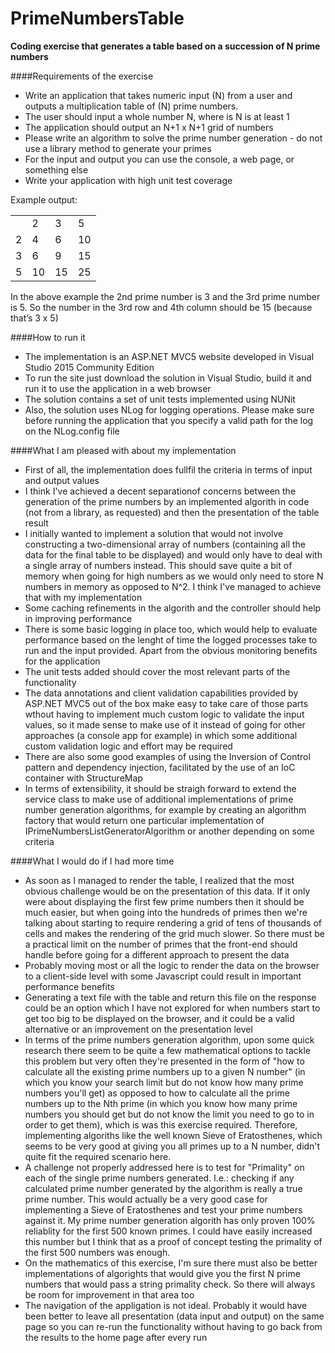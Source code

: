 # PrimeNumbersTable

__Coding exercise that generates a table based on a succession of N prime numbers__

####Requirements of the exercise

* Write an application that takes numeric input (N) from a user and outputs a multiplication table of (N) prime numbers.
* The user should input a whole number N, where is N is at least 1
* The application should output an N+1 x N+1 grid of numbers
* Please write an algorithm to solve the prime number generation - do not use a library method to generate your primes
* For the input and output you can use the console, a web page, or something else
* Write your application with high unit test coverage

Example output:

<table>
  <tr>
    <td></td><td>2</td><td>3</td><td>5</td>
  </tr>
  <tr>
    <td>2</td><td>4</td><td>6</td><td>10</td>
  </tr>
  <tr>
    <td>3</td><td>6</td><td>9</td><td>15</td>
  </tr>
  <tr>
    <td>5</td><td>10</td><td>15</td><td>25</td>
  </tr>  
</table>

In the above example the 2nd prime number is 3 and the 3rd prime number is 5. So the number in the 3rd row and 4th column should be 15 (because that’s 3 x 5)


####How to run it

* The implementation is an ASP.NET MVC5 website developed in Visual Studio 2015 Community Edition
* To run the site just download the solution in Visual Studio, build it and run it to use the application in a web browser
* The solution contains a set of unit tests implemented using NUNit
* Also, the solution uses NLog for logging operations. Please make sure before running the application that you specify a valid path for the log on the NLog.config file


####What I am pleased with about my implementation

* First of all, the implementation does fullfil the criteria in terms of input and output values
* I think I've achieved a decent separationof concerns between the generation of the prime numbers by an implemented algorith in code (not from a library, as requested) and then the presentation of the table result
* I initially wanted to implement a solution that would not involve constructing a two-dimensional array of numbers (containing all the data for the final table to be displayed) and would only have to deal with a single array of numbers instead. This should save quite a bit of memory when going for high numbers as we would only need to store N numbers in memory as opposed to N^2. I think I've managed to achieve that with my implementation
* Some caching refinements in the algorith and the controller should help in improving performance
* There is some basic logging in place too, which would help to evaluate performance based on the lenght of time the logged processes take to run and the input provided. Apart from the obvious monitoring benefits for the application
* The unit tests added should cover the most relevant parts of the functionality
* The data annotations and client validation capabilities provided by ASP.NET MVC5 out of the box make easy to take care of those parts  wthout having to implement much custom logic to validate the input values, so it made sense to make use of it instead of going for other approaches (a console app for example) in which some additional custom validation logic and effort may be required
* There are also some good examples of using the Inversion of Control pattern and dependency injection, facilitated by the use of an IoC container with StructureMap
* In terms of extensibility, it should be straigh forward to extend the service class to make use of additional implementations of prime number generation algorithms, for example by creating an algorithm factory that would return one particular implementation of IPrimeNumbersListGeneratorAlgorithm or another depending on some criteria


####What I would do if I had more time

* As soon as I managed to render the table, I realized that the most obvious challenge would be on the presentation of this data. If it only were about displaying the first few prime numbers then it should be much easier, but when going into the hundreds of primes then we're talking about starting to require rendering a grid of tens of thousands of cells and makes the rendering of the grid much slower. So there must be a practical limit on the number of primes that the front-end should handle before going for a different approach to present the data
* Probably moving most or all the logic to render the data on the browser to a client-side level with some Javascript could result in important performance benefits
* Generating a text file with the table and return this file on the response could be an option which I have not explored for when numbers start to get too big to be displayed on the browser, and it could be a valid alternative or an improvement on the presentation level
* In terms of the prime numbers generation algorithm, upon some quick research there seem to be quite a few mathematical options to tackle this problem but very often they're presented in the form of "how to calculate all the existing prime numbers up to a given N number" (in which you know your search limit but do not know how many prime numbers you'll get) as opposed to how to calculate all the prime numbers up to the Nth prime (in which you know how many prime numbers you should get but do not know the limit you need to go to in order to get them), which is was this exercise required. Therefore, implementing algoriths like the well known Sieve of Eratosthenes, which seems to be very good at giving you all primes up to a N number, didn't quite fit the required scenario here.
* A challenge not properly addressed here is to test for "Primality" on each of the single prime numbers generated. I.e.: checking if any calculated prime number generated by the algorithm is really a true prime number. This would actually be a very good case for implementing a Sieve of Eratosthenes and test your prime numbers against it. My prime number generation algorith has only proven 100% reliablity for the first 500 known primes. I could have easily increased this number but I think that as a proof of concept testing the primality of the first 500 numbers was enough.
* On the mathematics of this exercise, I'm sure there must also be better implementations of algorights that would give you the first N prime numbers that would pass a string primality check. So there will always be room for improvement in that area too
* The navigation of the appligation is not ideal. Probably it would have been better to leave all presentation (data input and output) on the same page so you can re-run the functionality without having to go back from the results to the home page after every run
